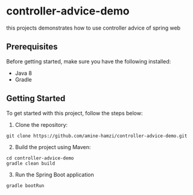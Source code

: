 # controller-advice-demo
this projects demonstrates how to use controller advice of spring web

## Prerequisites

Before getting started, make sure you have the following installed:

- Java 8
- Gradle

## Getting Started

To get started with this project, follow the steps below:

1. Clone the repository:

```
git clone https://github.com/amine-hamzi/controller-advice-demo.git
```
2. Build the project using Maven:
```
cd controller-advice-demo
gradle clean build
```
3. Run the Spring Boot application
```
gradle bootRun
```

